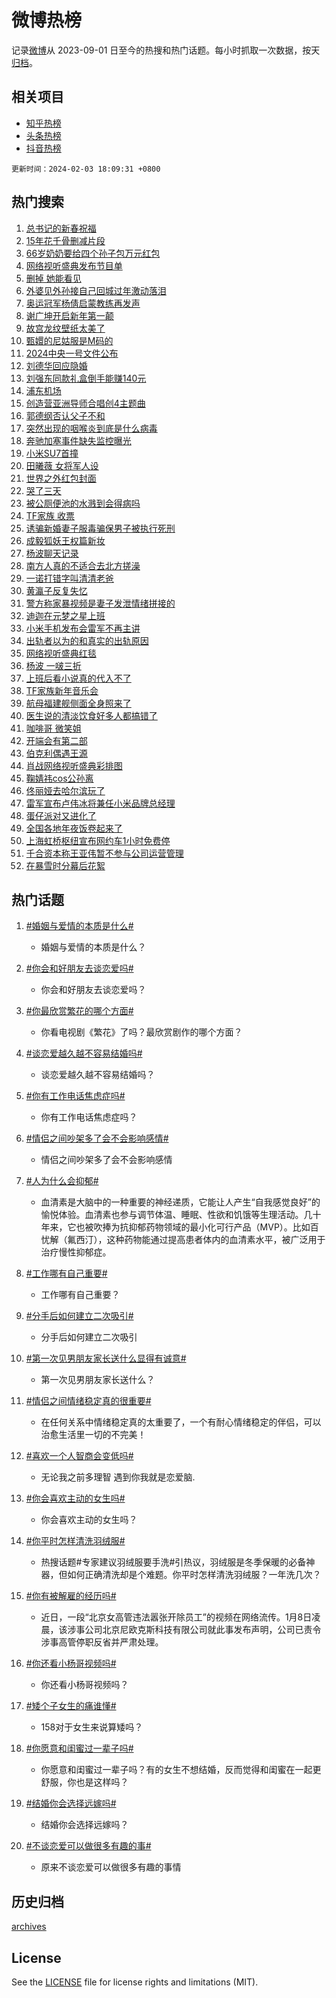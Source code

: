 # 微博热榜

记录[微博](https://www.weibo.com)从 2023-09-01 日至今的热搜和热门话题。每小时抓取一次数据，按天[归档](archives)。

## 相关项目

- [知乎热榜](https://github.com/hotarchive/zhihu)
- [头条热榜](https://github.com/hotarchive/toutiao)
- [抖音热榜](https://github.com/hotarchive/douyin)


`更新时间：2024-02-03 18:09:31 +0800`

## 热门搜索

1. [总书记的新春祝福](https://m.weibo.cn/search?containerid=100103type%3D1%26t%3D10%26q%3D%23%E6%80%BB%E4%B9%A6%E8%AE%B0%E7%9A%84%E6%96%B0%E6%98%A5%E7%A5%9D%E7%A6%8F%23&stream_entry_id=51&isnewpage=1&extparam=seat%3D1%26dgr%3D0%26cate%3D10103%26filter_type%3Drealtimehot%26stream_entry_id%3D51%26q%3D%2523%25E6%2580%25BB%25E4%25B9%25A6%25E8%25AE%25B0%25E7%259A%2584%25E6%2596%25B0%25E6%2598%25A5%25E7%25A5%259D%25E7%25A6%258F%2523%26c_type%3D51%26pos%3D0%26display_time%3D1706954970%26pre_seqid%3D170695497021405545117)
1. [15年花千骨删减片段](https://m.weibo.cn/search?containerid=100103type%3D1%26t%3D10%26q%3D15%E5%B9%B4%E8%8A%B1%E5%8D%83%E9%AA%A8%E5%88%A0%E5%87%8F%E7%89%87%E6%AE%B5&stream_entry_id=31&isnewpage=1&extparam=seat%3D1%26cate%3D5001%26realpos%3D1%26dgr%3D0%26band_rank%3D1%26pos%3D0%26filter_type%3Drealtimehot%26flag%3D1%26stream_entry_id%3D31%26q%3D15%25E5%25B9%25B4%25E8%258A%25B1%25E5%258D%2583%25E9%25AA%25A8%25E5%2588%25A0%25E5%2587%258F%25E7%2589%2587%25E6%25AE%25B5%26c_type%3D31%26lcate%3D5001%26display_time%3D1706954970%26pre_seqid%3D170695497021405545117)
1. [66岁奶奶要给四个孙子包万元红包](https://m.weibo.cn/search?containerid=100103type%3D1%26t%3D10%26q%3D%2366%E5%B2%81%E5%A5%B6%E5%A5%B6%E8%A6%81%E7%BB%99%E5%9B%9B%E4%B8%AA%E5%AD%99%E5%AD%90%E5%8C%85%E4%B8%87%E5%85%83%E7%BA%A2%E5%8C%85%23&stream_entry_id=31&isnewpage=1&extparam=seat%3D1%26cate%3D5001%26realpos%3D2%26dgr%3D0%26band_rank%3D2%26pos%3D1%26filter_type%3Drealtimehot%26flag%3D32768%26stream_entry_id%3D31%26q%3D%252366%25E5%25B2%2581%25E5%25A5%25B6%25E5%25A5%25B6%25E8%25A6%2581%25E7%25BB%2599%25E5%259B%259B%25E4%25B8%25AA%25E5%25AD%2599%25E5%25AD%2590%25E5%258C%2585%25E4%25B8%2587%25E5%2585%2583%25E7%25BA%25A2%25E5%258C%2585%2523%26c_type%3D31%26lcate%3D5001%26display_time%3D1706954970%26pre_seqid%3D170695497021405545117)
1. [网络视听盛典发布节目单](https://m.weibo.cn/search?containerid=100103type%3D1%26t%3D10%26q%3D%23%E7%BD%91%E7%BB%9C%E8%A7%86%E5%90%AC%E7%9B%9B%E5%85%B8%E5%8F%91%E5%B8%83%E8%8A%82%E7%9B%AE%E5%8D%95%23&stream_entry_id=31&isnewpage=1&extparam=seat%3D1%26cate%3D5001%26realpos%3D3%26dgr%3D0%26band_rank%3D3%26pos%3D2%26filter_type%3Drealtimehot%26flag%3D0%26stream_entry_id%3D31%26q%3D%2523%25E7%25BD%2591%25E7%25BB%259C%25E8%25A7%2586%25E5%2590%25AC%25E7%259B%259B%25E5%2585%25B8%25E5%258F%2591%25E5%25B8%2583%25E8%258A%2582%25E7%259B%25AE%25E5%258D%2595%2523%26c_type%3D31%26lcate%3D5001%26display_time%3D1706954970%26pre_seqid%3D170695497021405545117)
1. [删掉 她能看见](https://m.weibo.cn/search?containerid=100103type%3D1%26t%3D10%26q%3D%E5%88%A0%E6%8E%89+%E5%A5%B9%E8%83%BD%E7%9C%8B%E8%A7%81&stream_entry_id=31&isnewpage=1&extparam=seat%3D1%26cate%3D5001%26realpos%3D4%26dgr%3D0%26band_rank%3D4%26pos%3D3%26filter_type%3Drealtimehot%26flag%3D2%26stream_entry_id%3D31%26q%3D%25E5%2588%25A0%25E6%258E%2589%2520%25E5%25A5%25B9%25E8%2583%25BD%25E7%259C%258B%25E8%25A7%2581%26c_type%3D31%26lcate%3D5001%26display_time%3D1706954970%26pre_seqid%3D170695497021405545117)
1. [外婆见外孙接自己回城过年激动落泪](https://m.weibo.cn/search?containerid=100103type%3D1%26t%3D10%26q%3D%23%E5%A4%96%E5%A9%86%E8%A7%81%E5%A4%96%E5%AD%99%E6%8E%A5%E8%87%AA%E5%B7%B1%E5%9B%9E%E5%9F%8E%E8%BF%87%E5%B9%B4%E6%BF%80%E5%8A%A8%E8%90%BD%E6%B3%AA%23&stream_entry_id=31&isnewpage=1&extparam=seat%3D1%26cate%3D5001%26realpos%3D5%26dgr%3D0%26band_rank%3D5%26pos%3D4%26filter_type%3Drealtimehot%26flag%3D32768%26stream_entry_id%3D31%26q%3D%2523%25E5%25A4%2596%25E5%25A9%2586%25E8%25A7%2581%25E5%25A4%2596%25E5%25AD%2599%25E6%258E%25A5%25E8%2587%25AA%25E5%25B7%25B1%25E5%259B%259E%25E5%259F%258E%25E8%25BF%2587%25E5%25B9%25B4%25E6%25BF%2580%25E5%258A%25A8%25E8%2590%25BD%25E6%25B3%25AA%2523%26c_type%3D31%26lcate%3D5001%26display_time%3D1706954970%26pre_seqid%3D170695497021405545117)
1. [奥运冠军杨倩启蒙教练再发声](https://m.weibo.cn/search?containerid=100103type%3D1%26t%3D10%26q%3D%23%E5%A5%A5%E8%BF%90%E5%86%A0%E5%86%9B%E6%9D%A8%E5%80%A9%E5%90%AF%E8%92%99%E6%95%99%E7%BB%83%E5%86%8D%E5%8F%91%E5%A3%B0%23&stream_entry_id=31&isnewpage=1&extparam=seat%3D1%26cate%3D5001%26realpos%3D6%26dgr%3D0%26band_rank%3D6%26pos%3D5%26filter_type%3Drealtimehot%26flag%3D1%26stream_entry_id%3D31%26q%3D%2523%25E5%25A5%25A5%25E8%25BF%2590%25E5%2586%25A0%25E5%2586%259B%25E6%259D%25A8%25E5%2580%25A9%25E5%2590%25AF%25E8%2592%2599%25E6%2595%2599%25E7%25BB%2583%25E5%2586%258D%25E5%258F%2591%25E5%25A3%25B0%2523%26c_type%3D31%26lcate%3D5001%26display_time%3D1706954970%26pre_seqid%3D170695497021405545117)
1. [谢广坤开启新年第一颠](https://m.weibo.cn/search?containerid=100103type%3D1%26t%3D10%26q%3D%23%E8%B0%A2%E5%B9%BF%E5%9D%A4%E5%BC%80%E5%90%AF%E6%96%B0%E5%B9%B4%E7%AC%AC%E4%B8%80%E9%A2%A0%23&stream_entry_id=31&isnewpage=1&extparam=seat%3D1%26adid%3D222456%26cate%3D5001%26dgr%3D0%26band_rank%3D7%26pos%3D6%26filter_type%3Drealtimehot%26stream_entry_id%3D31%26is_ad_pos%3D1%26q%3D%2523%25E8%25B0%25A2%25E5%25B9%25BF%25E5%259D%25A4%25E5%25BC%2580%25E5%2590%25AF%25E6%2596%25B0%25E5%25B9%25B4%25E7%25AC%25AC%25E4%25B8%2580%25E9%25A2%25A0%2523%26c_type%3D31%26lcate%3D5001%26display_time%3D1706954970%26pre_seqid%3D170695497021405545117)
1. [故宫龙纹壁纸太美了](https://m.weibo.cn/search?containerid=100103type%3D1%26t%3D10%26q%3D%23%E6%95%85%E5%AE%AB%E9%BE%99%E7%BA%B9%E5%A3%81%E7%BA%B8%E5%A4%AA%E7%BE%8E%E4%BA%86%23&stream_entry_id=31&isnewpage=1&extparam=seat%3D1%26cate%3D5001%26realpos%3D7%26dgr%3D0%26band_rank%3D7%26pos%3D7%26filter_type%3Drealtimehot%26flag%3D32768%26stream_entry_id%3D31%26q%3D%2523%25E6%2595%2585%25E5%25AE%25AB%25E9%25BE%2599%25E7%25BA%25B9%25E5%25A3%2581%25E7%25BA%25B8%25E5%25A4%25AA%25E7%25BE%258E%25E4%25BA%2586%2523%26c_type%3D31%26lcate%3D5001%26display_time%3D1706954970%26pre_seqid%3D170695497021405545117)
1. [甄嬛的尼姑服是M码的](https://m.weibo.cn/search?containerid=100103type%3D1%26t%3D10%26q%3D%E7%94%84%E5%AC%9B%E7%9A%84%E5%B0%BC%E5%A7%91%E6%9C%8D%E6%98%AFM%E7%A0%81%E7%9A%84&stream_entry_id=31&isnewpage=1&extparam=seat%3D1%26cate%3D5001%26realpos%3D8%26dgr%3D0%26band_rank%3D8%26pos%3D8%26filter_type%3Drealtimehot%26flag%3D2%26stream_entry_id%3D31%26q%3D%25E7%2594%2584%25E5%25AC%259B%25E7%259A%2584%25E5%25B0%25BC%25E5%25A7%2591%25E6%259C%258D%25E6%2598%25AFM%25E7%25A0%2581%25E7%259A%2584%26c_type%3D31%26lcate%3D5001%26display_time%3D1706954970%26pre_seqid%3D170695497021405545117)
1. [2024中央一号文件公布](https://m.weibo.cn/search?containerid=100103type%3D1%26t%3D10%26q%3D%232024%E4%B8%AD%E5%A4%AE%E4%B8%80%E5%8F%B7%E6%96%87%E4%BB%B6%E5%85%AC%E5%B8%83%23&stream_entry_id=31&isnewpage=1&extparam=seat%3D1%26cate%3D5001%26realpos%3D9%26dgr%3D0%26band_rank%3D9%26pos%3D9%26filter_type%3Drealtimehot%26flag%3D1%26stream_entry_id%3D31%26q%3D%25232024%25E4%25B8%25AD%25E5%25A4%25AE%25E4%25B8%2580%25E5%258F%25B7%25E6%2596%2587%25E4%25BB%25B6%25E5%2585%25AC%25E5%25B8%2583%2523%26c_type%3D31%26lcate%3D5001%26display_time%3D1706954970%26pre_seqid%3D170695497021405545117)
1. [刘德华回应隐婚](https://m.weibo.cn/search?containerid=100103type%3D1%26t%3D10%26q%3D%23%E5%88%98%E5%BE%B7%E5%8D%8E%E5%9B%9E%E5%BA%94%E9%9A%90%E5%A9%9A%23&stream_entry_id=31&isnewpage=1&extparam=seat%3D1%26cate%3D5001%26realpos%3D10%26dgr%3D0%26band_rank%3D10%26pos%3D10%26filter_type%3Drealtimehot%26flag%3D2%26stream_entry_id%3D31%26q%3D%2523%25E5%2588%2598%25E5%25BE%25B7%25E5%258D%258E%25E5%259B%259E%25E5%25BA%2594%25E9%259A%2590%25E5%25A9%259A%2523%26c_type%3D31%26lcate%3D5001%26display_time%3D1706954970%26pre_seqid%3D170695497021405545117)
1. [刘强东同款礼盒倒手能赚140元](https://m.weibo.cn/search?containerid=100103type%3D1%26t%3D10%26q%3D%23%E5%88%98%E5%BC%BA%E4%B8%9C%E5%90%8C%E6%AC%BE%E7%A4%BC%E7%9B%92%E5%80%92%E6%89%8B%E8%83%BD%E8%B5%9A140%E5%85%83%23&stream_entry_id=31&isnewpage=1&extparam=seat%3D1%26cate%3D5001%26realpos%3D11%26dgr%3D0%26band_rank%3D11%26pos%3D11%26filter_type%3Drealtimehot%26flag%3D1%26stream_entry_id%3D31%26q%3D%2523%25E5%2588%2598%25E5%25BC%25BA%25E4%25B8%259C%25E5%2590%258C%25E6%25AC%25BE%25E7%25A4%25BC%25E7%259B%2592%25E5%2580%2592%25E6%2589%258B%25E8%2583%25BD%25E8%25B5%259A140%25E5%2585%2583%2523%26c_type%3D31%26lcate%3D5001%26display_time%3D1706954970%26pre_seqid%3D170695497021405545117)
1. [浦东机场](https://m.weibo.cn/search?containerid=100103type%3D1%26t%3D10%26q%3D%E6%B5%A6%E4%B8%9C%E6%9C%BA%E5%9C%BA&stream_entry_id=31&isnewpage=1&extparam=seat%3D1%26cate%3D5001%26realpos%3D12%26dgr%3D0%26band_rank%3D12%26pos%3D12%26filter_type%3Drealtimehot%26flag%3D2%26stream_entry_id%3D31%26q%3D%25E6%25B5%25A6%25E4%25B8%259C%25E6%259C%25BA%25E5%259C%25BA%26c_type%3D31%26lcate%3D5001%26display_time%3D1706954970%26pre_seqid%3D170695497021405545117)
1. [创造营亚洲导师合唱创4主题曲](https://m.weibo.cn/search?containerid=100103type%3D1%26t%3D10%26q%3D%23%E5%88%9B%E9%80%A0%E8%90%A5%E4%BA%9A%E6%B4%B2%E5%AF%BC%E5%B8%88%E5%90%88%E5%94%B1%E5%88%9B4%E4%B8%BB%E9%A2%98%E6%9B%B2%23&stream_entry_id=31&isnewpage=1&extparam=seat%3D1%26cate%3D5001%26realpos%3D13%26dgr%3D0%26band_rank%3D13%26pos%3D13%26filter_type%3Drealtimehot%26flag%3D1%26stream_entry_id%3D31%26q%3D%2523%25E5%2588%259B%25E9%2580%25A0%25E8%2590%25A5%25E4%25BA%259A%25E6%25B4%25B2%25E5%25AF%25BC%25E5%25B8%2588%25E5%2590%2588%25E5%2594%25B1%25E5%2588%259B4%25E4%25B8%25BB%25E9%25A2%2598%25E6%259B%25B2%2523%26c_type%3D31%26lcate%3D5001%26display_time%3D1706954970%26pre_seqid%3D170695497021405545117)
1. [郭德纲否认父子不和](https://m.weibo.cn/search?containerid=100103type%3D1%26t%3D10%26q%3D%23%E9%83%AD%E5%BE%B7%E7%BA%B2%E5%90%A6%E8%AE%A4%E7%88%B6%E5%AD%90%E4%B8%8D%E5%92%8C%23&stream_entry_id=31&isnewpage=1&extparam=seat%3D1%26cate%3D5001%26realpos%3D14%26dgr%3D0%26band_rank%3D14%26pos%3D14%26filter_type%3Drealtimehot%26flag%3D1%26stream_entry_id%3D31%26q%3D%2523%25E9%2583%25AD%25E5%25BE%25B7%25E7%25BA%25B2%25E5%2590%25A6%25E8%25AE%25A4%25E7%2588%25B6%25E5%25AD%2590%25E4%25B8%258D%25E5%2592%258C%2523%26c_type%3D31%26lcate%3D5001%26display_time%3D1706954970%26pre_seqid%3D170695497021405545117)
1. [突然出现的咽喉炎到底是什么病毒](https://m.weibo.cn/search?containerid=100103type%3D1%26t%3D10%26q%3D%23%E7%AA%81%E7%84%B6%E5%87%BA%E7%8E%B0%E7%9A%84%E5%92%BD%E5%96%89%E7%82%8E%E5%88%B0%E5%BA%95%E6%98%AF%E4%BB%80%E4%B9%88%E7%97%85%E6%AF%92%23&stream_entry_id=31&isnewpage=1&extparam=seat%3D1%26cate%3D5001%26realpos%3D15%26dgr%3D0%26band_rank%3D15%26pos%3D15%26filter_type%3Drealtimehot%26flag%3D1%26stream_entry_id%3D31%26q%3D%2523%25E7%25AA%2581%25E7%2584%25B6%25E5%2587%25BA%25E7%258E%25B0%25E7%259A%2584%25E5%2592%25BD%25E5%2596%2589%25E7%2582%258E%25E5%2588%25B0%25E5%25BA%2595%25E6%2598%25AF%25E4%25BB%2580%25E4%25B9%2588%25E7%2597%2585%25E6%25AF%2592%2523%26c_type%3D31%26lcate%3D5001%26display_time%3D1706954970%26pre_seqid%3D170695497021405545117)
1. [奔驰加塞事件缺失监控曝光](https://m.weibo.cn/search?containerid=100103type%3D1%26t%3D10%26q%3D%23%E5%A5%94%E9%A9%B0%E5%8A%A0%E5%A1%9E%E4%BA%8B%E4%BB%B6%E7%BC%BA%E5%A4%B1%E7%9B%91%E6%8E%A7%E6%9B%9D%E5%85%89%23&stream_entry_id=31&isnewpage=1&extparam=seat%3D1%26cate%3D5001%26realpos%3D16%26dgr%3D0%26band_rank%3D16%26pos%3D16%26filter_type%3Drealtimehot%26flag%3D0%26stream_entry_id%3D31%26q%3D%2523%25E5%25A5%2594%25E9%25A9%25B0%25E5%258A%25A0%25E5%25A1%259E%25E4%25BA%258B%25E4%25BB%25B6%25E7%25BC%25BA%25E5%25A4%25B1%25E7%259B%2591%25E6%258E%25A7%25E6%259B%259D%25E5%2585%2589%2523%26c_type%3D31%26lcate%3D5001%26display_time%3D1706954970%26pre_seqid%3D170695497021405545117)
1. [小米SU7首撞](https://m.weibo.cn/search?containerid=100103type%3D1%26t%3D10%26q%3D%23%E5%B0%8F%E7%B1%B3SU7%E9%A6%96%E6%92%9E%23&stream_entry_id=31&isnewpage=1&extparam=seat%3D1%26cate%3D5001%26realpos%3D17%26dgr%3D0%26band_rank%3D17%26pos%3D17%26filter_type%3Drealtimehot%26flag%3D0%26stream_entry_id%3D31%26q%3D%2523%25E5%25B0%258F%25E7%25B1%25B3SU7%25E9%25A6%2596%25E6%2592%259E%2523%26c_type%3D31%26lcate%3D5001%26display_time%3D1706954970%26pre_seqid%3D170695497021405545117)
1. [田曦薇 女将军人设](https://m.weibo.cn/search?containerid=100103type%3D1%26t%3D10%26q%3D%E7%94%B0%E6%9B%A6%E8%96%87+%E5%A5%B3%E5%B0%86%E5%86%9B%E4%BA%BA%E8%AE%BE&stream_entry_id=31&isnewpage=1&extparam=seat%3D1%26cate%3D5001%26realpos%3D18%26dgr%3D0%26band_rank%3D18%26pos%3D18%26filter_type%3Drealtimehot%26flag%3D0%26stream_entry_id%3D31%26q%3D%25E7%2594%25B0%25E6%259B%25A6%25E8%2596%2587%2520%25E5%25A5%25B3%25E5%25B0%2586%25E5%2586%259B%25E4%25BA%25BA%25E8%25AE%25BE%26c_type%3D31%26lcate%3D5001%26display_time%3D1706954970%26pre_seqid%3D170695497021405545117)
1. [世界之外红包封面](https://m.weibo.cn/search?containerid=100103type%3D1%26t%3D10%26q%3D%E4%B8%96%E7%95%8C%E4%B9%8B%E5%A4%96%E7%BA%A2%E5%8C%85%E5%B0%81%E9%9D%A2&stream_entry_id=31&isnewpage=1&extparam=seat%3D1%26cate%3D5001%26realpos%3D19%26dgr%3D0%26band_rank%3D19%26pos%3D19%26filter_type%3Drealtimehot%26flag%3D1%26stream_entry_id%3D31%26q%3D%25E4%25B8%2596%25E7%2595%258C%25E4%25B9%258B%25E5%25A4%2596%25E7%25BA%25A2%25E5%258C%2585%25E5%25B0%2581%25E9%259D%25A2%26c_type%3D31%26lcate%3D5001%26display_time%3D1706954970%26pre_seqid%3D170695497021405545117)
1. [哭了三天](https://m.weibo.cn/search?containerid=100103type%3D1%26t%3D10%26q%3D%E5%93%AD%E4%BA%86%E4%B8%89%E5%A4%A9&stream_entry_id=31&isnewpage=1&extparam=seat%3D1%26cate%3D5001%26realpos%3D20%26dgr%3D0%26band_rank%3D20%26pos%3D20%26filter_type%3Drealtimehot%26flag%3D2%26stream_entry_id%3D31%26q%3D%25E5%2593%25AD%25E4%25BA%2586%25E4%25B8%2589%25E5%25A4%25A9%26c_type%3D31%26lcate%3D5001%26display_time%3D1706954970%26pre_seqid%3D170695497021405545117)
1. [被公厕便池的水溅到会得病吗](https://m.weibo.cn/search?containerid=100103type%3D1%26t%3D10%26q%3D%23%E8%A2%AB%E5%85%AC%E5%8E%95%E4%BE%BF%E6%B1%A0%E7%9A%84%E6%B0%B4%E6%BA%85%E5%88%B0%E4%BC%9A%E5%BE%97%E7%97%85%E5%90%97%23&stream_entry_id=31&isnewpage=1&extparam=seat%3D1%26cate%3D5001%26realpos%3D21%26dgr%3D0%26band_rank%3D21%26pos%3D21%26filter_type%3Drealtimehot%26flag%3D0%26stream_entry_id%3D31%26q%3D%2523%25E8%25A2%25AB%25E5%2585%25AC%25E5%258E%2595%25E4%25BE%25BF%25E6%25B1%25A0%25E7%259A%2584%25E6%25B0%25B4%25E6%25BA%2585%25E5%2588%25B0%25E4%25BC%259A%25E5%25BE%2597%25E7%2597%2585%25E5%2590%2597%2523%26c_type%3D31%26lcate%3D5001%26display_time%3D1706954970%26pre_seqid%3D170695497021405545117)
1. [TF家族 收票](https://m.weibo.cn/search?containerid=100103type%3D1%26t%3D10%26q%3DTF%E5%AE%B6%E6%97%8F+%E6%94%B6%E7%A5%A8&stream_entry_id=31&isnewpage=1&extparam=seat%3D1%26cate%3D5001%26realpos%3D22%26dgr%3D0%26band_rank%3D22%26pos%3D22%26filter_type%3Drealtimehot%26flag%3D1%26stream_entry_id%3D31%26q%3DTF%25E5%25AE%25B6%25E6%2597%258F%2520%25E6%2594%25B6%25E7%25A5%25A8%26c_type%3D31%26lcate%3D5001%26display_time%3D1706954970%26pre_seqid%3D170695497021405545117)
1. [诱骗新婚妻子服毒骗保男子被执行死刑](https://m.weibo.cn/search?containerid=100103type%3D1%26t%3D10%26q%3D%23%E8%AF%B1%E9%AA%97%E6%96%B0%E5%A9%9A%E5%A6%BB%E5%AD%90%E6%9C%8D%E6%AF%92%E9%AA%97%E4%BF%9D%E7%94%B7%E5%AD%90%E8%A2%AB%E6%89%A7%E8%A1%8C%E6%AD%BB%E5%88%91%23&stream_entry_id=31&isnewpage=1&extparam=seat%3D1%26cate%3D5001%26realpos%3D23%26dgr%3D0%26band_rank%3D23%26pos%3D23%26filter_type%3Drealtimehot%26flag%3D0%26stream_entry_id%3D31%26q%3D%2523%25E8%25AF%25B1%25E9%25AA%2597%25E6%2596%25B0%25E5%25A9%259A%25E5%25A6%25BB%25E5%25AD%2590%25E6%259C%258D%25E6%25AF%2592%25E9%25AA%2597%25E4%25BF%259D%25E7%2594%25B7%25E5%25AD%2590%25E8%25A2%25AB%25E6%2589%25A7%25E8%25A1%258C%25E6%25AD%25BB%25E5%2588%2591%2523%26c_type%3D31%26lcate%3D5001%26display_time%3D1706954970%26pre_seqid%3D170695497021405545117)
1. [成毅狐妖王权篇新妆](https://m.weibo.cn/search?containerid=100103type%3D1%26t%3D10%26q%3D%23%E6%88%90%E6%AF%85%E7%8B%90%E5%A6%96%E7%8E%8B%E6%9D%83%E7%AF%87%E6%96%B0%E5%A6%86%23&stream_entry_id=31&isnewpage=1&extparam=seat%3D1%26cate%3D5001%26realpos%3D24%26dgr%3D0%26band_rank%3D24%26pos%3D24%26filter_type%3Drealtimehot%26flag%3D1%26stream_entry_id%3D31%26q%3D%2523%25E6%2588%2590%25E6%25AF%2585%25E7%258B%2590%25E5%25A6%2596%25E7%258E%258B%25E6%259D%2583%25E7%25AF%2587%25E6%2596%25B0%25E5%25A6%2586%2523%26c_type%3D31%26lcate%3D5001%26display_time%3D1706954970%26pre_seqid%3D170695497021405545117)
1. [杨波聊天记录](https://m.weibo.cn/search?containerid=100103type%3D1%26t%3D10%26q%3D%E6%9D%A8%E6%B3%A2%E8%81%8A%E5%A4%A9%E8%AE%B0%E5%BD%95&stream_entry_id=31&isnewpage=1&extparam=seat%3D1%26cate%3D5001%26realpos%3D25%26dgr%3D0%26band_rank%3D25%26pos%3D25%26filter_type%3Drealtimehot%26flag%3D0%26stream_entry_id%3D31%26q%3D%25E6%259D%25A8%25E6%25B3%25A2%25E8%2581%258A%25E5%25A4%25A9%25E8%25AE%25B0%25E5%25BD%2595%26c_type%3D31%26lcate%3D5001%26display_time%3D1706954970%26pre_seqid%3D170695497021405545117)
1. [南方人真的不适合去北方搓澡](https://m.weibo.cn/search?containerid=100103type%3D1%26t%3D10%26q%3D%E5%8D%97%E6%96%B9%E4%BA%BA%E7%9C%9F%E7%9A%84%E4%B8%8D%E9%80%82%E5%90%88%E5%8E%BB%E5%8C%97%E6%96%B9%E6%90%93%E6%BE%A1&stream_entry_id=31&isnewpage=1&extparam=seat%3D1%26cate%3D5001%26realpos%3D26%26dgr%3D0%26band_rank%3D26%26pos%3D26%26filter_type%3Drealtimehot%26flag%3D0%26stream_entry_id%3D31%26q%3D%25E5%258D%2597%25E6%2596%25B9%25E4%25BA%25BA%25E7%259C%259F%25E7%259A%2584%25E4%25B8%258D%25E9%2580%2582%25E5%2590%2588%25E5%258E%25BB%25E5%258C%2597%25E6%2596%25B9%25E6%2590%2593%25E6%25BE%25A1%26c_type%3D31%26lcate%3D5001%26display_time%3D1706954970%26pre_seqid%3D170695497021405545117)
1. [一诺打错字叫清清老爸](https://m.weibo.cn/search?containerid=100103type%3D1%26t%3D10%26q%3D%23%E4%B8%80%E8%AF%BA%E6%89%93%E9%94%99%E5%AD%97%E5%8F%AB%E6%B8%85%E6%B8%85%E8%80%81%E7%88%B8%23&stream_entry_id=31&isnewpage=1&extparam=seat%3D1%26cate%3D5001%26realpos%3D27%26dgr%3D0%26band_rank%3D27%26pos%3D27%26filter_type%3Drealtimehot%26flag%3D1%26stream_entry_id%3D31%26q%3D%2523%25E4%25B8%2580%25E8%25AF%25BA%25E6%2589%2593%25E9%2594%2599%25E5%25AD%2597%25E5%258F%25AB%25E6%25B8%2585%25E6%25B8%2585%25E8%2580%2581%25E7%2588%25B8%2523%26c_type%3D31%26lcate%3D5001%26display_time%3D1706954970%26pre_seqid%3D170695497021405545117)
1. [黄瀛子反复失忆](https://m.weibo.cn/search?containerid=100103type%3D1%26t%3D10%26q%3D%23%E9%BB%84%E7%80%9B%E5%AD%90%E5%8F%8D%E5%A4%8D%E5%A4%B1%E5%BF%86%23&stream_entry_id=31&isnewpage=1&extparam=seat%3D1%26cate%3D5001%26realpos%3D28%26dgr%3D0%26band_rank%3D28%26pos%3D28%26filter_type%3Drealtimehot%26flag%3D1%26stream_entry_id%3D31%26q%3D%2523%25E9%25BB%2584%25E7%2580%259B%25E5%25AD%2590%25E5%258F%258D%25E5%25A4%258D%25E5%25A4%25B1%25E5%25BF%2586%2523%26c_type%3D31%26lcate%3D5001%26display_time%3D1706954970%26pre_seqid%3D170695497021405545117)
1. [警方称家暴视频是妻子发泄情绪拼接的](https://m.weibo.cn/search?containerid=100103type%3D1%26t%3D10%26q%3D%23%E8%AD%A6%E6%96%B9%E7%A7%B0%E5%AE%B6%E6%9A%B4%E8%A7%86%E9%A2%91%E6%98%AF%E5%A6%BB%E5%AD%90%E5%8F%91%E6%B3%84%E6%83%85%E7%BB%AA%E6%8B%BC%E6%8E%A5%E7%9A%84%23&stream_entry_id=31&isnewpage=1&extparam=seat%3D1%26cate%3D5001%26realpos%3D29%26dgr%3D0%26band_rank%3D29%26pos%3D29%26filter_type%3Drealtimehot%26flag%3D0%26stream_entry_id%3D31%26q%3D%2523%25E8%25AD%25A6%25E6%2596%25B9%25E7%25A7%25B0%25E5%25AE%25B6%25E6%259A%25B4%25E8%25A7%2586%25E9%25A2%2591%25E6%2598%25AF%25E5%25A6%25BB%25E5%25AD%2590%25E5%258F%2591%25E6%25B3%2584%25E6%2583%2585%25E7%25BB%25AA%25E6%258B%25BC%25E6%258E%25A5%25E7%259A%2584%2523%26c_type%3D31%26lcate%3D5001%26display_time%3D1706954970%26pre_seqid%3D170695497021405545117)
1. [迪迦在元梦之星上班](https://m.weibo.cn/search?containerid=100103type%3D1%26t%3D10%26q%3D%23%E8%BF%AA%E8%BF%A6%E5%9C%A8%E5%85%83%E6%A2%A6%E4%B9%8B%E6%98%9F%E4%B8%8A%E7%8F%AD%23&stream_entry_id=31&isnewpage=1&extparam=seat%3D1%26adid%3D222167%26cate%3D5001%26realpos%3D30%26dgr%3D0%26band_rank%3D30%26pos%3D30%26filter_type%3Drealtimehot%26flag%3D0%26stream_entry_id%3D31%26q%3D%2523%25E8%25BF%25AA%25E8%25BF%25A6%25E5%259C%25A8%25E5%2585%2583%25E6%25A2%25A6%25E4%25B9%258B%25E6%2598%259F%25E4%25B8%258A%25E7%258F%25AD%2523%26c_type%3D31%26lcate%3D5001%26display_time%3D1706954970%26pre_seqid%3D170695497021405545117)
1. [小米手机发布会雷军不再主讲](https://m.weibo.cn/search?containerid=100103type%3D1%26t%3D10%26q%3D%23%E5%B0%8F%E7%B1%B3%E6%89%8B%E6%9C%BA%E5%8F%91%E5%B8%83%E4%BC%9A%E9%9B%B7%E5%86%9B%E4%B8%8D%E5%86%8D%E4%B8%BB%E8%AE%B2%23&stream_entry_id=31&isnewpage=1&extparam=seat%3D1%26cate%3D5001%26realpos%3D31%26dgr%3D0%26band_rank%3D31%26pos%3D31%26filter_type%3Drealtimehot%26flag%3D1%26stream_entry_id%3D31%26q%3D%2523%25E5%25B0%258F%25E7%25B1%25B3%25E6%2589%258B%25E6%259C%25BA%25E5%258F%2591%25E5%25B8%2583%25E4%25BC%259A%25E9%259B%25B7%25E5%2586%259B%25E4%25B8%258D%25E5%2586%258D%25E4%25B8%25BB%25E8%25AE%25B2%2523%26c_type%3D31%26lcate%3D5001%26display_time%3D1706954970%26pre_seqid%3D170695497021405545117)
1. [出轨者以为的和真实的出轨原因](https://m.weibo.cn/search?containerid=100103type%3D1%26t%3D10%26q%3D%E5%87%BA%E8%BD%A8%E8%80%85%E4%BB%A5%E4%B8%BA%E7%9A%84%E5%92%8C%E7%9C%9F%E5%AE%9E%E7%9A%84%E5%87%BA%E8%BD%A8%E5%8E%9F%E5%9B%A0&stream_entry_id=31&isnewpage=1&extparam=seat%3D1%26cate%3D5001%26realpos%3D32%26dgr%3D0%26band_rank%3D32%26pos%3D32%26filter_type%3Drealtimehot%26flag%3D0%26stream_entry_id%3D31%26q%3D%25E5%2587%25BA%25E8%25BD%25A8%25E8%2580%2585%25E4%25BB%25A5%25E4%25B8%25BA%25E7%259A%2584%25E5%2592%258C%25E7%259C%259F%25E5%25AE%259E%25E7%259A%2584%25E5%2587%25BA%25E8%25BD%25A8%25E5%258E%259F%25E5%259B%25A0%26c_type%3D31%26lcate%3D5001%26display_time%3D1706954970%26pre_seqid%3D170695497021405545117)
1. [网络视听盛典红毯](https://m.weibo.cn/search?containerid=100103type%3D1%26t%3D10%26q%3D%E7%BD%91%E7%BB%9C%E8%A7%86%E5%90%AC%E7%9B%9B%E5%85%B8%E7%BA%A2%E6%AF%AF&stream_entry_id=31&isnewpage=1&extparam=seat%3D1%26cate%3D5001%26realpos%3D33%26dgr%3D0%26band_rank%3D33%26pos%3D33%26filter_type%3Drealtimehot%26flag%3D1%26stream_entry_id%3D31%26q%3D%25E7%25BD%2591%25E7%25BB%259C%25E8%25A7%2586%25E5%2590%25AC%25E7%259B%259B%25E5%2585%25B8%25E7%25BA%25A2%25E6%25AF%25AF%26c_type%3D31%26lcate%3D5001%26display_time%3D1706954970%26pre_seqid%3D170695497021405545117)
1. [杨波 一啵三折](https://m.weibo.cn/search?containerid=100103type%3D1%26t%3D10%26q%3D%E6%9D%A8%E6%B3%A2+%E4%B8%80%E5%95%B5%E4%B8%89%E6%8A%98&stream_entry_id=31&isnewpage=1&extparam=seat%3D1%26cate%3D5001%26realpos%3D34%26dgr%3D0%26band_rank%3D34%26pos%3D34%26filter_type%3Drealtimehot%26flag%3D0%26stream_entry_id%3D31%26q%3D%25E6%259D%25A8%25E6%25B3%25A2%2520%25E4%25B8%2580%25E5%2595%25B5%25E4%25B8%2589%25E6%258A%2598%26c_type%3D31%26lcate%3D5001%26display_time%3D1706954970%26pre_seqid%3D170695497021405545117)
1. [上班后看小说真的代入不了](https://m.weibo.cn/search?containerid=100103type%3D1%26t%3D10%26q%3D%E4%B8%8A%E7%8F%AD%E5%90%8E%E7%9C%8B%E5%B0%8F%E8%AF%B4%E7%9C%9F%E7%9A%84%E4%BB%A3%E5%85%A5%E4%B8%8D%E4%BA%86&stream_entry_id=31&isnewpage=1&extparam=seat%3D1%26cate%3D5001%26realpos%3D35%26dgr%3D0%26band_rank%3D35%26pos%3D35%26filter_type%3Drealtimehot%26flag%3D1%26stream_entry_id%3D31%26q%3D%25E4%25B8%258A%25E7%258F%25AD%25E5%2590%258E%25E7%259C%258B%25E5%25B0%258F%25E8%25AF%25B4%25E7%259C%259F%25E7%259A%2584%25E4%25BB%25A3%25E5%2585%25A5%25E4%25B8%258D%25E4%25BA%2586%26c_type%3D31%26lcate%3D5001%26display_time%3D1706954970%26pre_seqid%3D170695497021405545117)
1. [TF家族新年音乐会](https://m.weibo.cn/search?containerid=100103type%3D1%26t%3D10%26q%3DTF%E5%AE%B6%E6%97%8F%E6%96%B0%E5%B9%B4%E9%9F%B3%E4%B9%90%E4%BC%9A&stream_entry_id=31&isnewpage=1&extparam=seat%3D1%26cate%3D5001%26realpos%3D36%26dgr%3D0%26band_rank%3D36%26pos%3D36%26filter_type%3Drealtimehot%26flag%3D1%26stream_entry_id%3D31%26q%3DTF%25E5%25AE%25B6%25E6%2597%258F%25E6%2596%25B0%25E5%25B9%25B4%25E9%259F%25B3%25E4%25B9%2590%25E4%25BC%259A%26c_type%3D31%26lcate%3D5001%26display_time%3D1706954970%26pre_seqid%3D170695497021405545117)
1. [航母福建舰侧面全身照来了](https://m.weibo.cn/search?containerid=100103type%3D1%26t%3D10%26q%3D%23%E8%88%AA%E6%AF%8D%E7%A6%8F%E5%BB%BA%E8%88%B0%E4%BE%A7%E9%9D%A2%E5%85%A8%E8%BA%AB%E7%85%A7%E6%9D%A5%E4%BA%86%23&stream_entry_id=31&isnewpage=1&extparam=seat%3D1%26cate%3D5001%26realpos%3D37%26dgr%3D0%26band_rank%3D37%26pos%3D37%26filter_type%3Drealtimehot%26flag%3D1%26stream_entry_id%3D31%26q%3D%2523%25E8%2588%25AA%25E6%25AF%258D%25E7%25A6%258F%25E5%25BB%25BA%25E8%2588%25B0%25E4%25BE%25A7%25E9%259D%25A2%25E5%2585%25A8%25E8%25BA%25AB%25E7%2585%25A7%25E6%259D%25A5%25E4%25BA%2586%2523%26c_type%3D31%26lcate%3D5001%26display_time%3D1706954970%26pre_seqid%3D170695497021405545117)
1. [医生说的清淡饮食好多人都搞错了](https://m.weibo.cn/search?containerid=100103type%3D1%26t%3D10%26q%3D%23%E5%8C%BB%E7%94%9F%E8%AF%B4%E7%9A%84%E6%B8%85%E6%B7%A1%E9%A5%AE%E9%A3%9F%E5%A5%BD%E5%A4%9A%E4%BA%BA%E9%83%BD%E6%90%9E%E9%94%99%E4%BA%86%23&stream_entry_id=31&isnewpage=1&extparam=seat%3D1%26cate%3D5001%26realpos%3D38%26dgr%3D0%26band_rank%3D38%26pos%3D38%26filter_type%3Drealtimehot%26flag%3D0%26stream_entry_id%3D31%26q%3D%2523%25E5%258C%25BB%25E7%2594%259F%25E8%25AF%25B4%25E7%259A%2584%25E6%25B8%2585%25E6%25B7%25A1%25E9%25A5%25AE%25E9%25A3%259F%25E5%25A5%25BD%25E5%25A4%259A%25E4%25BA%25BA%25E9%2583%25BD%25E6%2590%259E%25E9%2594%2599%25E4%25BA%2586%2523%26c_type%3D31%26lcate%3D5001%26display_time%3D1706954970%26pre_seqid%3D170695497021405545117)
1. [咖啡哥 微笑姐](https://m.weibo.cn/search?containerid=100103type%3D1%26t%3D10%26q%3D%E5%92%96%E5%95%A1%E5%93%A5+%E5%BE%AE%E7%AC%91%E5%A7%90&stream_entry_id=31&isnewpage=1&extparam=seat%3D1%26cate%3D5001%26realpos%3D39%26dgr%3D0%26band_rank%3D39%26pos%3D39%26filter_type%3Drealtimehot%26flag%3D0%26stream_entry_id%3D31%26q%3D%25E5%2592%2596%25E5%2595%25A1%25E5%2593%25A5%2520%25E5%25BE%25AE%25E7%25AC%2591%25E5%25A7%2590%26c_type%3D31%26lcate%3D5001%26display_time%3D1706954970%26pre_seqid%3D170695497021405545117)
1. [开端会有第二部](https://m.weibo.cn/search?containerid=100103type%3D1%26t%3D10%26q%3D%23%E5%BC%80%E7%AB%AF%E4%BC%9A%E6%9C%89%E7%AC%AC%E4%BA%8C%E9%83%A8%23&stream_entry_id=31&isnewpage=1&extparam=seat%3D1%26cate%3D5001%26realpos%3D40%26dgr%3D0%26band_rank%3D40%26pos%3D40%26filter_type%3Drealtimehot%26flag%3D1%26stream_entry_id%3D31%26q%3D%2523%25E5%25BC%2580%25E7%25AB%25AF%25E4%25BC%259A%25E6%259C%2589%25E7%25AC%25AC%25E4%25BA%258C%25E9%2583%25A8%2523%26c_type%3D31%26lcate%3D5001%26display_time%3D1706954970%26pre_seqid%3D170695497021405545117)
1. [伯克利偶遇王源](https://m.weibo.cn/search?containerid=100103type%3D1%26t%3D10%26q%3D%E4%BC%AF%E5%85%8B%E5%88%A9%E5%81%B6%E9%81%87%E7%8E%8B%E6%BA%90&stream_entry_id=31&isnewpage=1&extparam=seat%3D1%26cate%3D5001%26realpos%3D41%26dgr%3D0%26band_rank%3D41%26pos%3D41%26filter_type%3Drealtimehot%26flag%3D0%26stream_entry_id%3D31%26q%3D%25E4%25BC%25AF%25E5%2585%258B%25E5%2588%25A9%25E5%2581%25B6%25E9%2581%2587%25E7%258E%258B%25E6%25BA%2590%26c_type%3D31%26lcate%3D5001%26display_time%3D1706954970%26pre_seqid%3D170695497021405545117)
1. [肖战网络视听盛典彩排图](https://m.weibo.cn/search?containerid=100103type%3D1%26t%3D10%26q%3D%23%E8%82%96%E6%88%98%E7%BD%91%E7%BB%9C%E8%A7%86%E5%90%AC%E7%9B%9B%E5%85%B8%E5%BD%A9%E6%8E%92%E5%9B%BE%23&stream_entry_id=31&isnewpage=1&extparam=seat%3D1%26cate%3D5001%26realpos%3D42%26dgr%3D0%26band_rank%3D42%26pos%3D42%26filter_type%3Drealtimehot%26flag%3D0%26stream_entry_id%3D31%26q%3D%2523%25E8%2582%2596%25E6%2588%2598%25E7%25BD%2591%25E7%25BB%259C%25E8%25A7%2586%25E5%2590%25AC%25E7%259B%259B%25E5%2585%25B8%25E5%25BD%25A9%25E6%258E%2592%25E5%259B%25BE%2523%26c_type%3D31%26lcate%3D5001%26display_time%3D1706954970%26pre_seqid%3D170695497021405545117)
1. [鞠婧祎cos公孙离](https://m.weibo.cn/search?containerid=100103type%3D1%26t%3D10%26q%3D%23%E9%9E%A0%E5%A9%A7%E7%A5%8Ecos%E5%85%AC%E5%AD%99%E7%A6%BB%23&stream_entry_id=31&isnewpage=1&extparam=seat%3D1%26cate%3D5001%26realpos%3D43%26dgr%3D0%26band_rank%3D43%26pos%3D43%26filter_type%3Drealtimehot%26flag%3D0%26stream_entry_id%3D31%26q%3D%2523%25E9%259E%25A0%25E5%25A9%25A7%25E7%25A5%258Ecos%25E5%2585%25AC%25E5%25AD%2599%25E7%25A6%25BB%2523%26c_type%3D31%26lcate%3D5001%26display_time%3D1706954970%26pre_seqid%3D170695497021405545117)
1. [佟丽娅去哈尔滨玩了](https://m.weibo.cn/search?containerid=100103type%3D1%26t%3D10%26q%3D%23%E4%BD%9F%E4%B8%BD%E5%A8%85%E5%8E%BB%E5%93%88%E5%B0%94%E6%BB%A8%E7%8E%A9%E4%BA%86%23&stream_entry_id=31&isnewpage=1&extparam=seat%3D1%26cate%3D5001%26realpos%3D44%26dgr%3D0%26band_rank%3D44%26pos%3D44%26filter_type%3Drealtimehot%26flag%3D1%26stream_entry_id%3D31%26q%3D%2523%25E4%25BD%259F%25E4%25B8%25BD%25E5%25A8%2585%25E5%258E%25BB%25E5%2593%2588%25E5%25B0%2594%25E6%25BB%25A8%25E7%258E%25A9%25E4%25BA%2586%2523%26c_type%3D31%26lcate%3D5001%26display_time%3D1706954970%26pre_seqid%3D170695497021405545117)
1. [雷军宣布卢伟冰将兼任小米品牌总经理](https://m.weibo.cn/search?containerid=100103type%3D1%26t%3D10%26q%3D%23%E9%9B%B7%E5%86%9B%E5%AE%A3%E5%B8%83%E5%8D%A2%E4%BC%9F%E5%86%B0%E5%B0%86%E5%85%BC%E4%BB%BB%E5%B0%8F%E7%B1%B3%E5%93%81%E7%89%8C%E6%80%BB%E7%BB%8F%E7%90%86%23&stream_entry_id=31&isnewpage=1&extparam=seat%3D1%26cate%3D5001%26realpos%3D45%26dgr%3D0%26band_rank%3D45%26pos%3D45%26filter_type%3Drealtimehot%26flag%3D1%26stream_entry_id%3D31%26q%3D%2523%25E9%259B%25B7%25E5%2586%259B%25E5%25AE%25A3%25E5%25B8%2583%25E5%258D%25A2%25E4%25BC%259F%25E5%2586%25B0%25E5%25B0%2586%25E5%2585%25BC%25E4%25BB%25BB%25E5%25B0%258F%25E7%25B1%25B3%25E5%2593%2581%25E7%2589%258C%25E6%2580%25BB%25E7%25BB%258F%25E7%2590%2586%2523%26c_type%3D31%26lcate%3D5001%26display_time%3D1706954970%26pre_seqid%3D170695497021405545117)
1. [蛋仔派对又进化了](https://m.weibo.cn/search?containerid=100103type%3D1%26t%3D10%26q%3D%23%E8%9B%8B%E4%BB%94%E6%B4%BE%E5%AF%B9%E5%8F%88%E8%BF%9B%E5%8C%96%E4%BA%86%23&stream_entry_id=31&isnewpage=1&extparam=seat%3D1%26adid%3D222375%26cate%3D5001%26realpos%3D46%26dgr%3D0%26band_rank%3D46%26pos%3D46%26filter_type%3Drealtimehot%26flag%3D0%26stream_entry_id%3D31%26q%3D%2523%25E8%259B%258B%25E4%25BB%2594%25E6%25B4%25BE%25E5%25AF%25B9%25E5%258F%2588%25E8%25BF%259B%25E5%258C%2596%25E4%25BA%2586%2523%26c_type%3D31%26lcate%3D5001%26display_time%3D1706954970%26pre_seqid%3D170695497021405545117)
1. [全国各地年夜饭卷起来了](https://m.weibo.cn/search?containerid=100103type%3D1%26t%3D10%26q%3D%23%E5%85%A8%E5%9B%BD%E5%90%84%E5%9C%B0%E5%B9%B4%E5%A4%9C%E9%A5%AD%E5%8D%B7%E8%B5%B7%E6%9D%A5%E4%BA%86%23&stream_entry_id=31&isnewpage=1&extparam=seat%3D1%26cate%3D5001%26realpos%3D47%26dgr%3D0%26band_rank%3D47%26pos%3D47%26filter_type%3Drealtimehot%26flag%3D1%26stream_entry_id%3D31%26q%3D%2523%25E5%2585%25A8%25E5%259B%25BD%25E5%2590%2584%25E5%259C%25B0%25E5%25B9%25B4%25E5%25A4%259C%25E9%25A5%25AD%25E5%258D%25B7%25E8%25B5%25B7%25E6%259D%25A5%25E4%25BA%2586%2523%26c_type%3D31%26lcate%3D5001%26display_time%3D1706954970%26pre_seqid%3D170695497021405545117)
1. [上海虹桥枢纽宣布网约车1小时免费停](https://m.weibo.cn/search?containerid=100103type%3D1%26t%3D10%26q%3D%23%E4%B8%8A%E6%B5%B7%E8%99%B9%E6%A1%A5%E6%9E%A2%E7%BA%BD%E5%AE%A3%E5%B8%83%E7%BD%91%E7%BA%A6%E8%BD%A61%E5%B0%8F%E6%97%B6%E5%85%8D%E8%B4%B9%E5%81%9C%23&stream_entry_id=31&isnewpage=1&extparam=seat%3D1%26cate%3D5001%26realpos%3D48%26dgr%3D0%26band_rank%3D48%26pos%3D48%26filter_type%3Drealtimehot%26flag%3D0%26stream_entry_id%3D31%26q%3D%2523%25E4%25B8%258A%25E6%25B5%25B7%25E8%2599%25B9%25E6%25A1%25A5%25E6%259E%25A2%25E7%25BA%25BD%25E5%25AE%25A3%25E5%25B8%2583%25E7%25BD%2591%25E7%25BA%25A6%25E8%25BD%25A61%25E5%25B0%258F%25E6%2597%25B6%25E5%2585%258D%25E8%25B4%25B9%25E5%2581%259C%2523%26c_type%3D31%26lcate%3D5001%26display_time%3D1706954970%26pre_seqid%3D170695497021405545117)
1. [千合资本称王亚伟暂不参与公司运营管理](https://m.weibo.cn/search?containerid=100103type%3D1%26t%3D10%26q%3D%23%E5%8D%83%E5%90%88%E8%B5%84%E6%9C%AC%E7%A7%B0%E7%8E%8B%E4%BA%9A%E4%BC%9F%E6%9A%82%E4%B8%8D%E5%8F%82%E4%B8%8E%E5%85%AC%E5%8F%B8%E8%BF%90%E8%90%A5%E7%AE%A1%E7%90%86%23&stream_entry_id=31&isnewpage=1&extparam=seat%3D1%26cate%3D5001%26realpos%3D49%26dgr%3D0%26band_rank%3D49%26pos%3D49%26filter_type%3Drealtimehot%26flag%3D1%26stream_entry_id%3D31%26q%3D%2523%25E5%258D%2583%25E5%2590%2588%25E8%25B5%2584%25E6%259C%25AC%25E7%25A7%25B0%25E7%258E%258B%25E4%25BA%259A%25E4%25BC%259F%25E6%259A%2582%25E4%25B8%258D%25E5%258F%2582%25E4%25B8%258E%25E5%2585%25AC%25E5%258F%25B8%25E8%25BF%2590%25E8%2590%25A5%25E7%25AE%25A1%25E7%2590%2586%2523%26c_type%3D31%26lcate%3D5001%26display_time%3D1706954970%26pre_seqid%3D170695497021405545117)
1. [在暴雪时分幕后花絮](https://m.weibo.cn/search?containerid=100103type%3D1%26t%3D10%26q%3D%E5%9C%A8%E6%9A%B4%E9%9B%AA%E6%97%B6%E5%88%86%E5%B9%95%E5%90%8E%E8%8A%B1%E7%B5%AE&stream_entry_id=31&isnewpage=1&extparam=seat%3D1%26cate%3D5001%26realpos%3D50%26dgr%3D0%26band_rank%3D50%26pos%3D50%26filter_type%3Drealtimehot%26flag%3D1%26stream_entry_id%3D31%26q%3D%25E5%259C%25A8%25E6%259A%25B4%25E9%259B%25AA%25E6%2597%25B6%25E5%2588%2586%25E5%25B9%2595%25E5%2590%258E%25E8%258A%25B1%25E7%25B5%25AE%26c_type%3D31%26lcate%3D5001%26display_time%3D1706954970%26pre_seqid%3D170695497021405545117)

## 热门话题

1. [#婚姻与爱情的本质是什么#](https://m.weibo.cn/search?containerid=231522type%3D1%26t%3D10%26q%3D%23%E5%A9%9A%E5%A7%BB%E4%B8%8E%E7%88%B1%E6%83%85%E7%9A%84%E6%9C%AC%E8%B4%A8%E6%98%AF%E4%BB%80%E4%B9%88%23&stream_entry_id=128&isnewpage=1&extparam=seat%3D1%26lcate%3D5004%26c_type%3D128%26unitid%3D1704881162756%26cate%3D5004%26pos%3D1-0-0%26dgr%3D0%26display_time%3D1706954971%26pre_seqid%3D170695497127301396105)
    - 婚姻与爱情的本质是什么？

1. [#你会和好朋友去谈恋爱吗#](https://m.weibo.cn/search?containerid=231522type%3D1%26t%3D10%26q%3D%23%E4%BD%A0%E4%BC%9A%E5%92%8C%E5%A5%BD%E6%9C%8B%E5%8F%8B%E5%8E%BB%E8%B0%88%E6%81%8B%E7%88%B1%E5%90%97%23&stream_entry_id=128&isnewpage=1&extparam=seat%3D1%26lcate%3D5004%26c_type%3D128%26unitid%3D1704849959446%26cate%3D5004%26pos%3D1-0-1%26dgr%3D0%26display_time%3D1706954971%26pre_seqid%3D170695497127301396105)
    - 你会和好朋友去谈恋爱吗？

1. [#你最欣赏繁花的哪个方面#](https://m.weibo.cn/search?containerid=231522type%3D1%26t%3D10%26q%3D%23%E4%BD%A0%E6%9C%80%E6%AC%A3%E8%B5%8F%E7%B9%81%E8%8A%B1%E7%9A%84%E5%93%AA%E4%B8%AA%E6%96%B9%E9%9D%A2%23&stream_entry_id=128&isnewpage=1&extparam=seat%3D1%26lcate%3D5004%26c_type%3D128%26unitid%3D1704872158127%26cate%3D5004%26pos%3D1-0-2%26dgr%3D0%26display_time%3D1706954971%26pre_seqid%3D170695497127301396105)
    - 你看电视剧《繁花》了吗？最欣赏剧作的哪个方面？

1. [#谈恋爱越久越不容易结婚吗#](https://m.weibo.cn/search?containerid=231522type%3D1%26t%3D10%26q%3D%23%E8%B0%88%E6%81%8B%E7%88%B1%E8%B6%8A%E4%B9%85%E8%B6%8A%E4%B8%8D%E5%AE%B9%E6%98%93%E7%BB%93%E5%A9%9A%E5%90%97%23&stream_entry_id=128&isnewpage=1&extparam=seat%3D1%26lcate%3D5004%26c_type%3D128%26unitid%3D1704871559387%26cate%3D5004%26pos%3D1-0-3%26dgr%3D0%26display_time%3D1706954971%26pre_seqid%3D170695497127301396105)
    - 谈恋爱越久越不容易结婚吗？

1. [#你有工作电话焦虑症吗#](https://m.weibo.cn/search?containerid=231522type%3D1%26t%3D10%26q%3D%23%E4%BD%A0%E6%9C%89%E5%B7%A5%E4%BD%9C%E7%94%B5%E8%AF%9D%E7%84%A6%E8%99%91%E7%97%87%E5%90%97%23&stream_entry_id=128&isnewpage=1&extparam=seat%3D1%26lcate%3D5004%26c_type%3D128%26unitid%3D1704877884678%26cate%3D5004%26pos%3D1-0-4%26dgr%3D0%26display_time%3D1706954971%26pre_seqid%3D170695497127301396105)
    - 你有工作电话焦虑症吗？

1. [#情侣之间吵架多了会不会影响感情#](https://m.weibo.cn/search?containerid=231522type%3D1%26t%3D10%26q%3D%23%E6%83%85%E4%BE%A3%E4%B9%8B%E9%97%B4%E5%90%B5%E6%9E%B6%E5%A4%9A%E4%BA%86%E4%BC%9A%E4%B8%8D%E4%BC%9A%E5%BD%B1%E5%93%8D%E6%84%9F%E6%83%85%23&stream_entry_id=128&isnewpage=1&extparam=seat%3D1%26lcate%3D5004%26c_type%3D128%26unitid%3D1704792093809%26cate%3D5004%26pos%3D1-0-5%26dgr%3D0%26display_time%3D1706954971%26pre_seqid%3D170695497127301396105)
    - 情侣之间吵架多了会不会影响感情

1. [#人为什么会抑郁#](https://m.weibo.cn/search?containerid=231522type%3D1%26t%3D10%26q%3D%23%E4%BA%BA%E4%B8%BA%E4%BB%80%E4%B9%88%E4%BC%9A%E6%8A%91%E9%83%81%23&stream_entry_id=128&isnewpage=1&extparam=seat%3D1%26lcate%3D5004%26c_type%3D128%26unitid%3D1704881163792%26cate%3D5004%26pos%3D1-0-6%26dgr%3D0%26display_time%3D1706954971%26pre_seqid%3D170695497127301396105)
    - 血清素是大脑中的一种重要的神经递质，它能让人产生“自我感觉良好”的愉悦体验。血清素也参与调节体温、睡眠、性欲和饥饿等生理活动。几十年来，它也被吹捧为抗抑郁药物领域的最小化可行产品（MVP）。比如百忧解（氟西汀），这种药物能通过提高患者体内的血清素水平，被广泛用于治疗慢性抑郁症。

1. [#工作哪有自己重要#](https://m.weibo.cn/search?containerid=231522type%3D1%26t%3D10%26q%3D%23%E5%B7%A5%E4%BD%9C%E5%93%AA%E6%9C%89%E8%87%AA%E5%B7%B1%E9%87%8D%E8%A6%81%23&stream_entry_id=128&isnewpage=1&extparam=seat%3D1%26lcate%3D5004%26c_type%3D128%26unitid%3D1704949537973%26cate%3D5004%26pos%3D1-0-7%26dgr%3D0%26display_time%3D1706954971%26pre_seqid%3D170695497127301396105)
    - 工作哪有自己重要？

1. [#分手后如何建立二次吸引#](https://m.weibo.cn/search?containerid=231522type%3D1%26t%3D10%26q%3D%23%E5%88%86%E6%89%8B%E5%90%8E%E5%A6%82%E4%BD%95%E5%BB%BA%E7%AB%8B%E4%BA%8C%E6%AC%A1%E5%90%B8%E5%BC%95%23&stream_entry_id=128&isnewpage=1&extparam=seat%3D1%26lcate%3D5004%26c_type%3D128%26unitid%3D1704870666886%26cate%3D5004%26pos%3D1-0-8%26dgr%3D0%26display_time%3D1706954971%26pre_seqid%3D170695497127301396105)
    - 分手后如何建立二次吸引

1. [#第一次见男朋友家长送什么显得有诚意#](https://m.weibo.cn/search?containerid=231522type%3D1%26t%3D10%26q%3D%23%E7%AC%AC%E4%B8%80%E6%AC%A1%E8%A7%81%E7%94%B7%E6%9C%8B%E5%8F%8B%E5%AE%B6%E9%95%BF%E9%80%81%E4%BB%80%E4%B9%88%E6%98%BE%E5%BE%97%E6%9C%89%E8%AF%9A%E6%84%8F%23&stream_entry_id=128&isnewpage=1&extparam=seat%3D1%26lcate%3D5004%26c_type%3D128%26unitid%3D1704946836507%26cate%3D5004%26pos%3D1-0-9%26dgr%3D0%26display_time%3D1706954971%26pre_seqid%3D170695497127301396105)
    - 第一次见男朋友家长送什么？

1. [#情侣之间情绪稳定真的很重要#](https://m.weibo.cn/search?containerid=231522type%3D1%26t%3D10%26q%3D%23%E6%83%85%E4%BE%A3%E4%B9%8B%E9%97%B4%E6%83%85%E7%BB%AA%E7%A8%B3%E5%AE%9A%E7%9C%9F%E7%9A%84%E5%BE%88%E9%87%8D%E8%A6%81%23&stream_entry_id=128&isnewpage=1&extparam=seat%3D1%26lcate%3D5004%26c_type%3D128%26unitid%3D1704779493657%26cate%3D5004%26pos%3D1-0-10%26dgr%3D0%26display_time%3D1706954971%26pre_seqid%3D170695497127301396105)
    - 在任何关系中情绪稳定真的太重要了，一个有耐心情绪稳定的伴侣，可以治愈生活里一切的不完美！

1. [#喜欢一个人智商会变低吗#](https://m.weibo.cn/search?containerid=231522type%3D1%26t%3D10%26q%3D%23%E5%96%9C%E6%AC%A2%E4%B8%80%E4%B8%AA%E4%BA%BA%E6%99%BA%E5%95%86%E4%BC%9A%E5%8F%98%E4%BD%8E%E5%90%97%23&stream_entry_id=128&isnewpage=1&extparam=seat%3D1%26lcate%3D5004%26c_type%3D128%26unitid%3D1704783068038%26cate%3D5004%26pos%3D1-0-11%26dgr%3D0%26display_time%3D1706954971%26pre_seqid%3D170695497127301396105)
    - 无论我之前多理智  遇到你我就是恋爱脑.

1. [#你会喜欢主动的女生吗#](https://m.weibo.cn/search?containerid=231522type%3D1%26t%3D10%26q%3D%23%E4%BD%A0%E4%BC%9A%E5%96%9C%E6%AC%A2%E4%B8%BB%E5%8A%A8%E7%9A%84%E5%A5%B3%E7%94%9F%E5%90%97%23&stream_entry_id=128&isnewpage=1&extparam=seat%3D1%26lcate%3D5004%26c_type%3D128%26unitid%3D1704786077236%26cate%3D5004%26pos%3D1-0-12%26dgr%3D0%26display_time%3D1706954971%26pre_seqid%3D170695497127301396105)
    - 你会喜欢主动的女生吗？

1. [#你平时怎样清洗羽绒服#](https://m.weibo.cn/search?containerid=231522type%3D1%26t%3D10%26q%3D%23%E4%BD%A0%E5%B9%B3%E6%97%B6%E6%80%8E%E6%A0%B7%E6%B8%85%E6%B4%97%E7%BE%BD%E7%BB%92%E6%9C%8D%23&stream_entry_id=128&isnewpage=1&extparam=seat%3D1%26lcate%3D5004%26c_type%3D128%26unitid%3D1704789081364%26cate%3D5004%26pos%3D1-0-13%26dgr%3D0%26display_time%3D1706954971%26pre_seqid%3D170695497127301396105)
    - 热搜话题#专家建议羽绒服要手洗#引热议，羽绒服是冬季保暖的必备神器，但如何正确清洗却是个难题。你平时怎样清洗羽绒服？一年洗几次？

1. [#你有被解雇的经历吗#](https://m.weibo.cn/search?containerid=231522type%3D1%26t%3D10%26q%3D%23%E4%BD%A0%E6%9C%89%E8%A2%AB%E8%A7%A3%E9%9B%87%E7%9A%84%E7%BB%8F%E5%8E%86%E5%90%97%23&stream_entry_id=128&isnewpage=1&extparam=seat%3D1%26lcate%3D5004%26c_type%3D128%26unitid%3D1704794482090%26cate%3D5004%26pos%3D1-0-14%26dgr%3D0%26display_time%3D1706954971%26pre_seqid%3D170695497127301396105)
    - 近日，一段“北京女高管违法嚣张开除员工”的视频在网络流传。1月8日凌晨，该涉事公司北京尼欧克斯科技有限公司就此事发布声明，公司已责令涉事高管停职反省并严肃处理。

1. [#你还看小杨哥视频吗#](https://m.weibo.cn/search?containerid=231522type%3D1%26t%3D10%26q%3D%23%E4%BD%A0%E8%BF%98%E7%9C%8B%E5%B0%8F%E6%9D%A8%E5%93%A5%E8%A7%86%E9%A2%91%E5%90%97%23&stream_entry_id=128&isnewpage=1&extparam=seat%3D1%26lcate%3D5004%26c_type%3D128%26unitid%3D1704797193944%26cate%3D5004%26pos%3D1-0-15%26dgr%3D0%26display_time%3D1706954971%26pre_seqid%3D170695497127301396105)
    - 你还看小杨哥视频吗？

1. [#矮个子女生的痛谁懂#](https://m.weibo.cn/search?containerid=231522type%3D1%26t%3D10%26q%3D%23%E7%9F%AE%E4%B8%AA%E5%AD%90%E5%A5%B3%E7%94%9F%E7%9A%84%E7%97%9B%E8%B0%81%E6%87%82%23&stream_entry_id=128&isnewpage=1&extparam=seat%3D1%26lcate%3D5004%26c_type%3D128%26unitid%3D1704804675994%26cate%3D5004%26pos%3D1-0-16%26dgr%3D0%26display_time%3D1706954971%26pre_seqid%3D170695497127301396105)
    - 158对于女生来说算矮吗？

1. [#你愿意和闺蜜过一辈子吗#](https://m.weibo.cn/search?containerid=231522type%3D1%26t%3D10%26q%3D%23%E4%BD%A0%E6%84%BF%E6%84%8F%E5%92%8C%E9%97%BA%E8%9C%9C%E8%BF%87%E4%B8%80%E8%BE%88%E5%AD%90%E5%90%97%23&stream_entry_id=128&isnewpage=1&extparam=seat%3D1%26lcate%3D5004%26c_type%3D128%26unitid%3D1704875757520%26cate%3D5004%26pos%3D1-0-17%26dgr%3D0%26display_time%3D1706954971%26pre_seqid%3D170695497127301396105)
    - 你愿意和闺蜜过一辈子吗？有的女生不想结婚，反而觉得和闺蜜在一起更舒服，你也是这样吗？

1. [#结婚你会选择远嫁吗#](https://m.weibo.cn/search?containerid=231522type%3D1%26t%3D10%26q%3D%23%E7%BB%93%E5%A9%9A%E4%BD%A0%E4%BC%9A%E9%80%89%E6%8B%A9%E8%BF%9C%E5%AB%81%E5%90%97%23&stream_entry_id=128&isnewpage=1&extparam=seat%3D1%26lcate%3D5004%26c_type%3D128%26unitid%3D1704870361894%26cate%3D5004%26pos%3D1-0-18%26dgr%3D0%26display_time%3D1706954971%26pre_seqid%3D170695497127301396105)
    - 结婚你会选择远嫁吗？

1. [#不谈恋爱可以做很多有趣的事#](https://m.weibo.cn/search?containerid=231522type%3D1%26t%3D10%26q%3D%23%E4%B8%8D%E8%B0%88%E6%81%8B%E7%88%B1%E5%8F%AF%E4%BB%A5%E5%81%9A%E5%BE%88%E5%A4%9A%E6%9C%89%E8%B6%A3%E7%9A%84%E4%BA%8B%23&stream_entry_id=128&isnewpage=1&extparam=seat%3D1%26lcate%3D5004%26c_type%3D128%26unitid%3D1704865280259%26cate%3D5004%26pos%3D1-0-19%26dgr%3D0%26display_time%3D1706954971%26pre_seqid%3D170695497127301396105)
    - 原来不谈恋爱可以做很多有趣的事情


## 历史归档

[archives](archives)

## License

See the [LICENSE](LICENSE) file for license rights and limitations (MIT).
